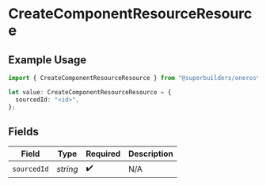 # CreateComponentResourceResource

## Example Usage

```typescript
import { CreateComponentResourceResource } from "@superbuilders/oneroster/models/operations";

let value: CreateComponentResourceResource = {
  sourcedId: "<id>",
};
```

## Fields

| Field              | Type               | Required           | Description        |
| ------------------ | ------------------ | ------------------ | ------------------ |
| `sourcedId`        | *string*           | :heavy_check_mark: | N/A                |